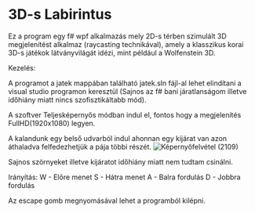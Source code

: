 # 3D-s Labirintus

Ez a program egy f# wpf alkalmazás mely 2D-s térben szimulált 3D megjelenítést alkalmaz (raycasting technikával), amely a klasszikus korai 3D-s játékok látványvilágát idézi, mint például a Wolfenstein 3D.

Kezelés:

A programot a jatek mappában található jatek.sln fájl-al lehet elindítani a visual studio programon keresztül (Sajnos az f# bani járatlanságom illetve időhiány miatt nincs szofisztikáltabb mód).

A szoftver Teljesképernyős módban indul el, fontos hogy a megjelenítés FullHD(1920x1080) legyen.

A kalandunk egy belső udvarból indul ahonnan egy kijárat van azon áthaladva felfedezhetjük a pája többi részét.
![Képernyőfelvétel (2109)](https://github.com/user-attachments/assets/3e6aa583-ceb1-4138-95f0-ea6068c91539)

Sajnos szörnyeket illetve kijáratot időhiány miatt nem tudtam csinálni.

Irányítás:
    W - Előre menet
    S - Hátra menet
    A - Balra fordulás
    D - Jobbra fordulás
    
Az escape gomb megnyomásával lehet a programból kilépni.
